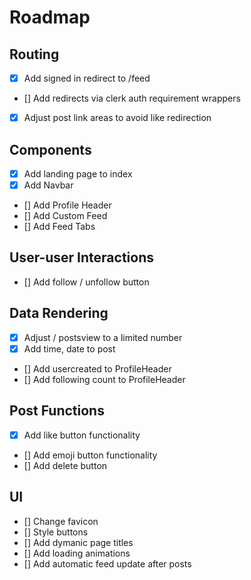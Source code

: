 # Roadmap


## Routing 

- [x] Add signed in redirect to /feed
- []  Add redirects via clerk auth requirement wrappers
- [x]  Adjust post link areas to avoid like redirection

## Components

- [x] Add landing page to index
- [x] Add Navbar
- [] Add Profile Header
- [] Add Custom Feed
- [] Add Feed Tabs

## User-user Interactions

- [] Add follow / unfollow button 
## Data Rendering 

- [x] Adjust / postsview to a limited number 
- [x] Add time, date to post
- [] Add usercreated to ProfileHeader
- [] Add following count to ProfileHeader

## Post Functions 

- [x] Add like button functionality
- [] Add emoji button functionality
- [] Add delete button

## UI

- [] Change favicon 
- [] Style buttons 
- [] Add dymanic page titles
- [] Add loading animations 
- [] Add automatic feed update after posts